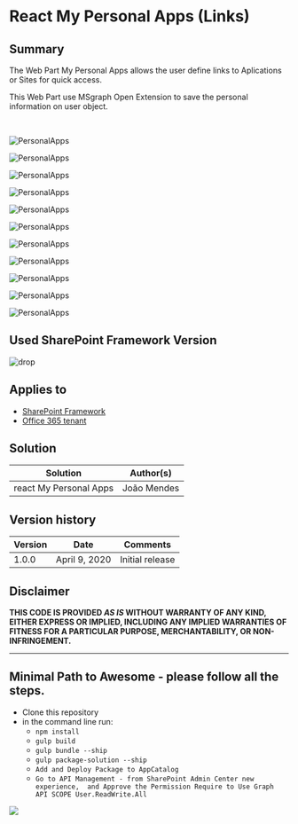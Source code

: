 # React My Personal Apps (Links)

## Summary
The Web Part My Personal Apps allows the user define links to Aplications or Sites for quick access. 

This Web Part use MSgraph Open Extension to save the personal information on user object.

  


![PersonalApps](./assets/Image1.png)

![PersonalApps](./assets/image11.png)

![PersonalApps](./assets/image2.png)

![PersonalApps](./assets/image3.png)

![PersonalApps](./assets/image4.png)

![PersonalApps](./assets/image5.png)

![PersonalApps](./assets/image06.png)

![PersonalApps](./assets/image7.png)

![PersonalApps](./assets/image8.png)

![PersonalApps](./assets/image9.png)

![PersonalApps](./assets/image10.png)


## Used SharePoint Framework Version 
![drop](https://img.shields.io/badge/version-1.10.0-green.svg)

## Applies to

* [SharePoint Framework](https:/dev.office.com/sharepoint)
* [Office 365 tenant](https://dev.office.com/sharepoint/docs/spfx/set-up-your-development-environment)


## Solution

Solution|Author(s)
--------|---------
react  My Personal Apps|João Mendes

## Version history

Version|Date|Comments
-------|----|--------
1.0.0|April 9, 2020|Initial release


## Disclaimer
**THIS CODE IS PROVIDED *AS IS* WITHOUT WARRANTY OF ANY KIND, EITHER EXPRESS OR IMPLIED, INCLUDING ANY IMPLIED WARRANTIES OF FITNESS FOR A PARTICULAR PURPOSE, MERCHANTABILITY, OR NON-INFRINGEMENT.**

---

## Minimal Path to Awesome - please follow all the steps.

- Clone this repository
- in the command line run:
  - `npm install`
  - `gulp build`
  - `gulp bundle --ship`
  - `gulp package-solution --ship`
  - `Add and Deploy Package to AppCatalog `
  - `Go to API Management - from SharePoint Admin Center new experience,  and Approve the Permission Require to Use Graph API SCOPE User.ReadWrite.All`



<img src="https://telemetry.sharepointpnp.com/sp-dev-fx-webparts/samples/react-my-personal-apps" />

